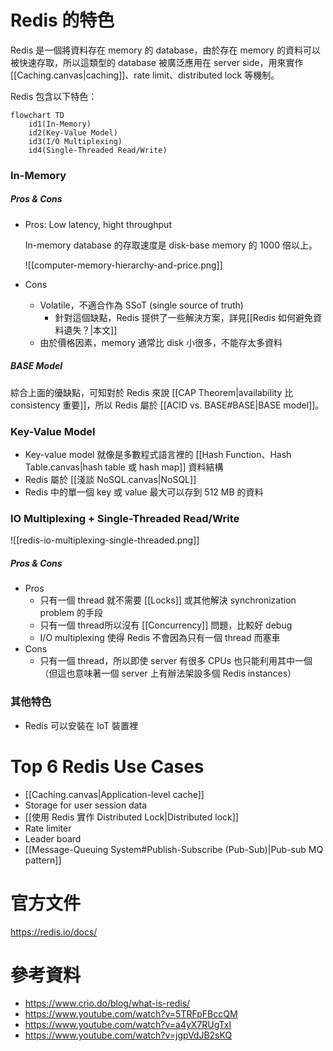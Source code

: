# Redis 的特色

Redis 是一個將資料存在 memory 的 database，由於存在 memory 的資料可以被快速存取，所以這類型的 database 被廣泛應用在 server side，用來實作 [[Caching.canvas|caching]]、rate limit、distributed lock 等機制。

Redis 包含以下特色：

```mermaid
flowchart TD
    id1(In-Memory)
    id2(Key-Value Model)
    id3(I/O Multiplexing)
    id4(Single-Threaded Read/Write)
```

### In-Memory

##### Pros & Cons

- Pros: Low latency, hight throughput

    In-memory database 的存取速度是 disk-base memory 的 1000 倍以上。

    ![[computer-memory-hierarchy-and-price.png]]

- Cons
    - Volatile，不適合作為 SSoT (single source of truth)
        - 針對這個缺點，Redis 提供了一些解決方案，詳見[[Redis 如何避免資料遺失？|本文]]
    - 由於價格因素，memory 通常比 disk 小很多，不能存太多資料

##### BASE Model

綜合上面的優缺點，可知對於 Redis 來說 [[CAP Theorem|availability 比 consistency 重要]]，所以 Redis 屬於 [[ACID vs. BASE#BASE|BASE model]]。

### Key-Value Model

- Key-value model 就像是多數程式語言裡的 [[Hash Function、Hash Table.canvas|hash table 或 hash map]] 資料結構
- Redis 屬於 [[淺談 NoSQL.canvas|NoSQL]]
- Redis 中的單一個 key 或 value 最大可以存到 512 MB 的資料

### IO Multiplexing + Single-Threaded Read/Write

![[redis-io-multiplexing-single-threaded.png]]

##### Pros & Cons

- Pros
    - 只有一個 thread 就不需要 [[Locks]] 或其他解決 synchronization problem 的手段
    - 只有一個 thread所以沒有 [[Concurrency]] 問題，比較好 debug
    - I/O multiplexing 使得 Redis 不會因為只有一個 thread 而塞車
- Cons
    - 只有一個 thread，所以即使 server 有很多 CPUs 也只能利用其中一個（但這也意味著一個 server 上有辦法架設多個 Redis instances）

### 其他特色

- Redis 可以安裝在 IoT 裝置裡

# Top 6 Redis Use Cases

- [[Caching.canvas|Application-level cache]]
- Storage for user session data
- [[使用 Redis 實作 Distributed Lock|Distributed lock]]
- Rate limiter
- Leader board
- [[Message-Queuing System#Publish-Subscribe (Pub-Sub)|Pub-sub MQ pattern]]

# 官方文件

<https://redis.io/docs/>

# 參考資料

- <https://www.crio.do/blog/what-is-redis/>
- <https://www.youtube.com/watch?v=5TRFpFBccQM>
- <https://www.youtube.com/watch?v=a4yX7RUgTxI>
- <https://www.youtube.com/watch?v=jgpVdJB2sKQ>
